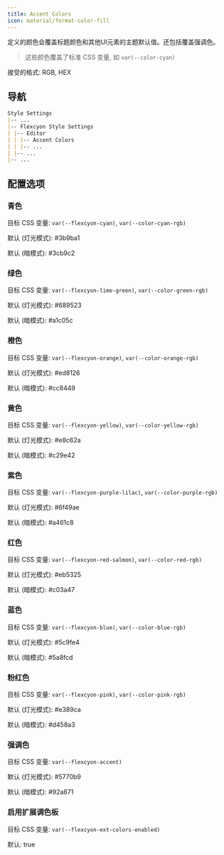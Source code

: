 ```yaml
---
title: Accent Colors
icon: material/format-color-fill
---
```


定义的颜色会覆盖标题颜色和其他UI元素的主题默认值。还包括覆盖强调色。

> 这些颜色覆盖了标准 CSS 变量, 如 `var(--color-cyan)`

接受的格式: RGB, HEX

## 导航

```md
Style Settings
|-- ...
|-- Flexcyon Style Settings
| |-- Editor
| | |-- Accent Colors
| | |-- ...
| |-- ...
|-- ...
```

## 配置选项

### 青色

目标 CSS 变量: `var(--flexcyon-cyan)`, `var(--color-cyan-rgb)`

默认 (灯光模式):
<span class="col-sqr" style="background-color: #3b9ba1"></span> #3b9ba1

默认 (暗模式):
<span class="col-sqr" style="background-color: #3cb9c2"></span> #3cb9c2

### 绿色

目标 CSS 变量: `var(--flexcyon-lime-green)`, `var(--color-green-rgb)`

默认 (灯光模式):
<span class="col-sqr" style="background-color: #689523"></span> #689523

默认 (暗模式):
<span class="col-sqr" style="background-color: #a1c05c"></span> #a1c05c

### 橙色

目标 CSS 变量: `var(--flexcyon-orange)`, `var(--color-orange-rgb)`

默认 (灯光模式):
<span class="col-sqr" style="background-color: #ed8126"></span> #ed8126

默认 (暗模式):
<span class="col-sqr" style="background-color: #cc8449"></span> #cc8449

### 黄色

目标 CSS 变量: `var(--flexcyon-yellow)`, `var(--color-yellow-rgb)`

默认 (灯光模式):
<span class="col-sqr" style="background-color: #e8c62a"></span> #e8c62a

默认 (暗模式):
<span class="col-sqr" style="background-color: #c29e42"></span> #c29e42

### 紫色

目标 CSS 变量: `var(--flexcyon-purple-lilac)`, `var(--color-purple-rgb)`

默认 (灯光模式):
<span class="col-sqr" style="background-color: #6f49ae"></span> #6f49ae

默认 (暗模式):
<span class="col-sqr" style="background-color: #a461c8"></span> #a461c8

### 红色

目标 CSS 变量: `var(--flexcyon-red-salmon)`, `var(--color-red-rgb)`

默认 (灯光模式):
<span class="col-sqr" style="background-color: #eb5325"></span> #eb5325

默认 (暗模式):
<span class="col-sqr" style="background-color: #c03a47"></span> #c03a47

### 蓝色

目标 CSS 变量: `var(--flexcyon-blue)`, `var(--color-blue-rgb)`

默认 (灯光模式):
<span class="col-sqr" style="background-color: #5c9fe4"></span> #5c9fe4

默认 (暗模式):
<span class="col-sqr" style="background-color: #5a8fcd"></span> #5a8fcd

### 粉红色

目标 CSS 变量: `var(--flexcyon-pink)`, `var(--color-pink-rgb)`

默认 (灯光模式):
<span class="col-sqr" style="background-color: #e389ca"></span> #e389ca

默认 (暗模式):
<span class="col-sqr" style="background-color: #d458a3"></span> #d458a3

### 强调色

目标 CSS 变量: `var(--flexcyon-accent)`

默认 (灯光模式):
<span class="col-sqr" style="background-color: #5770b9"></span> #5770b9

默认 (暗模式):
<span class="col-sqr" style="background-color: #92a871"></span> #92a871

### 启用扩展调色板

目标 CSS 变量: `var(--flexcyon-ext-colors-enabled)`

默认: true
